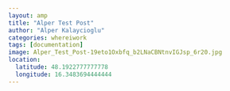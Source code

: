 ```yaml
---
layout: amp
title: "Alper Test Post"
author: "Alper Kalaycioglu"
categories: whereiwork
tags: [documentation]
image: Alper_Test_Post-19eto1Oxbfq_b2LNaCBNtnvIGJsp_6r20.jpg
location:
  latitude: 48.1922777777778
  longitude: 16.3483694444444
---
```

